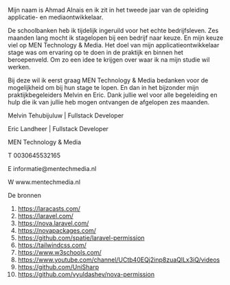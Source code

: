<p>Mijn naam is Ahmad Alnais en ik zit in het tweede jaar van de opleiding applicatie- en mediaontwikkelaar.</p>
<p>De schoolbanken heb ik tijdelijk ingeruild voor het echte bedrijfsleven. Zes maanden lang mocht ik stagelopen bij een bedrijf naar keuze. En mijn keuze viel op MEN Technology & Media.
Het doel van mijn applicatieontwikkelaar stage was om ervaring op te doen in de praktijk en binnen het beroepenveld. Om zo een idee te krijgen over waar ik na mijn studie wil werken.<p>
<p>Bij deze wil ik eerst graag MEN Technology & Media bedanken voor de mogelijkheid om bij hun stage te lopen. En dan in het bijzonder mijn praktijkbegeleiders Melvin en Eric. Dank jullie wel voor alle begeleiding en hulp die ik van jullie heb mogen ontvangen de afgelopen zes maanden.<p>

<p> Melvin Tehubijuluw | Fullstack Developer</p>
<p> Eric Landheer | Fullstack Developer</p>
<p> MEN Technology & Media</p>
<p> T 0030645532165</p>
<p> E informatie@mentechmedia.nl</p>
<p> W www.mentechmedia.nl</p>

De bronnen
1.	https://laracasts.com/
2.	https://laravel.com/
3.	https://nova.laravel.com/
4.	https://novapackages.com/
5.	https://github.com/spatie/laravel-permission
6.	https://tailwindcss.com/
7.	https://www.w3schools.com/
8.	https://www.youtube.com/channel/UCtb40EQj2inp8zuaQlLx3iQ/videos
9.	https://github.com/UniSharp
10.	https://github.com/vyuldashev/nova-permission


